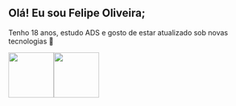 ## Olá! Eu sou Felipe Oliveira;
Tenho 18 anos, estudo ADS e gosto de estar atualizado sob novas tecnologias 🚀
  <br>
  
 <div style="display:flex;">
  
  <img width="auto" height="90px" src="https://github-readme-stats.vercel.app/api?username=felipeollveira&theme=blue-green">
  <img width="auto" height="90px" src="https://github-readme-stats.vercel.app/api/top-langs/?username=felipeollveira&theme=blue-green">
 </div>

 

